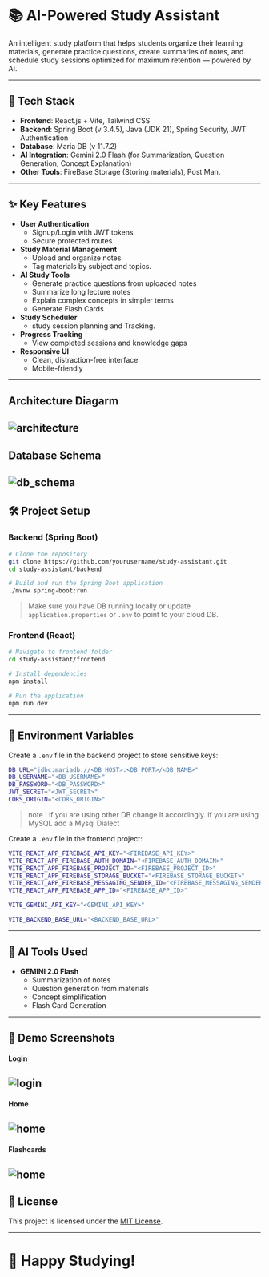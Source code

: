 
# 📚 AI-Powered Study Assistant

An intelligent study platform that helps students organize their learning materials, generate practice questions, create summaries of notes, and schedule study sessions optimized for maximum retention — powered by AI.

---

## 🚀 Tech Stack

- **Frontend**: React.js + Vite, Tailwind CSS
- **Backend**: Spring Boot (v 3.4.5), Java (JDK 21), Spring Security, JWT Authentication
- **Database**: Maria DB (v 11.7.2)
- **AI Integration**: Gemini 2.0 Flash (for Summarization, Question Generation, Concept Explanation)
- **Other Tools**: FireBase Storage (Storing materials), Post Man.

---

## ✨ Key Features

- **User Authentication**
  - Signup/Login with JWT tokens
  - Secure protected routes
- **Study Material Management**
  - Upload and organize notes
  - Tag materials by subject and  topics.
- **AI Study Tools**
  - Generate practice questions from uploaded notes
  - Summarize long lecture notes
  - Explain complex concepts in simpler terms
  - Generate Flash Cards
- **Study Scheduler**
  - study session planning and Tracking.
- **Progress Tracking**
  - View completed sessions and knowledge gaps
- **Responsive UI**
  - Clean, distraction-free interface
  - Mobile-friendly

---
## Architecture Diagarm 

![architecture](/docs/Architecture_Diagram.png)
---
## Database Schema
![db_schema](/docs/db_schema.png)
---

## 🛠️ Project Setup

### Backend (Spring Boot)

```bash
# Clone the repository
git clone https://github.com/yourusername/study-assistant.git
cd study-assistant/backend

# Build and run the Spring Boot application
./mvnw spring-boot:run
```

> Make sure you have DB running locally or update `application.properties` or `.env` to point to your cloud DB.

### Frontend (React)

```bash
# Navigate to frontend folder
cd study-assistant/frontend

# Install dependencies
npm install

# Run the application
npm run dev
```

---

## 🔑 Environment Variables

Create a `.env` file in the backend project to store sensitive keys:

```bash
DB_URL="jdbc:mariadb://<DB_HOST>:<DB_PORT>/<DB_NAME>"
DB_USERNAME="<DB_USERNAME>"
DB_PASSWORD="<DB_PASSWORD>"
JWT_SECRET="<JWT_SECRET>"
CORS_ORIGIN="<CORS_ORIGIN>"
```
>note : if you are using other DB change it accordingly. 
if you are using MySQL add a Mysql Dialect 

Create a `.env` file in the frontend project:

```bash
VITE_REACT_APP_FIREBASE_API_KEY="<FIREBASE_API_KEY>"
VITE_REACT_APP_FIREBASE_AUTH_DOMAIN="<FIREBASE_AUTH_DOMAIN>"
VITE_REACT_APP_FIREBASE_PROJECT_ID="<FIREBASE_PROJECT_ID>"
VITE_REACT_APP_FIREBASE_STORAGE_BUCKET="<FIREBASE_STORAGE_BUCKET>"
VITE_REACT_APP_FIREBASE_MESSAGING_SENDER_ID="<FIREBASE_MESSAGING_SENDER_ID>"
VITE_REACT_APP_FIREBASE_APP_ID="<FIREBASE_APP_ID>"

VITE_GEMINI_API_KEY="<GEMINI_API_KEY>"

VITE_BACKEND_BASE_URL="<BACKEND_BASE_URL>"

```

---

## 🤖 AI Tools Used

- **GEMINI 2.0 Flash**
  - Summarization of notes
  - Question generation from materials
  - Concept simplification
  - Flash Card Generation


---

## 📸 Demo Screenshots
#### Login
![login](/docs/screenshots/login.png)
---
#### Home
![home](/docs/screenshots/home.png)
---
#### Flashcards
![home](/docs/screenshots/flash-cards.png)
---

<!-- ## 🎥 Demo Video

[Watch the demo here →](https://your-demo-video-link.com)

--- -->


## 📄 License

This project is licensed under the [MIT License](LICENSE).

---

# 🚀 Happy Studying!